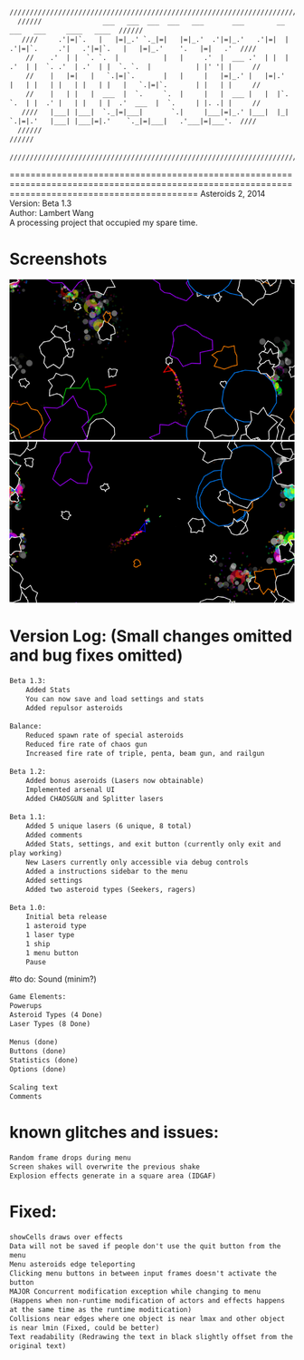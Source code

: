 

     //////////////////////////////////////////////////////////////////////////////////////////////////////////////////////////////////////
      //////               ___   ___  ___  ___   ___       ___        __                                 ___   ___     ____   ____  //////
       ////     .'|=|`.   |   |=|_.' `._|=|   |=|_.'  .'|=|_.'   .'|=|  |   .'|=|`.     .'|   .'|=|`.   |   |=|_.'    '.   |=|   .'  ////
        //    .'  | |  `. `.  |           |   |     .'  |  ___ .'  | |  | .'  | |  `. .'  | .'  | |  `. `.  |           | |' '| |     //
        //    |   |=|   |   `.|=|`.       |   |     |   |=|_.' |   |=|.'  |   | |   | |   | |   | |   |   `.|=|`.       | |   | |     //
        //    |   | |   |  ___  |  `.     `.  |     |   |  ___ |   |  |`. `.  | |  .' |   | |   | |  .'  ___  |  `.     | |. .| |     //
       ////   |___| |___|  `._|=|___|       `.|     |___|=|_.' |___|  |_|   `.|=|.'   |___| |___|=|.'    `._|=|___|   .'___|=|___'.  ////
      //////                                                                                                                        //////
     //////////////////////////////////////////////////////////////////////////////////////////////////////////////////////////////////////


================================================================================================================================================
Asteroids 2, 2014  
Version: Beta 1.3  
Author: Lambert Wang  
A processing project that occupied my spare time.   

# Screenshots
![](screenshots/screenshot-10112014-12833.png)
![](screenshots/screenshot-10112014-12830.png)

# Version Log: (Small changes omitted and bug fixes omitted)
	Beta 1.3:
		Added Stats
		You can now save and load settings and stats
		Added repulsor asteroids
 
	Balance:
		Reduced spawn rate of special asteroids
		Reduced fire rate of chaos gun
		Increased fire rate of triple, penta, beam gun, and railgun
 
	Beta 1.2:
		Added bonus aseroids (Lasers now obtainable)
		Implemented arsenal UI
		Added CHAOSGUN and Splitter lasers
 
	Beta 1.1:
		Added 5 unique lasers (6 unique, 8 total)
		Added comments
		Added Stats, settings, and exit button (currently only exit and play working)
		New Lasers currently only accessible via debug controls
		Added a instructions sidebar to the menu
		Added settings
		Added two asteroid types (Seekers, ragers)
 
	Beta 1.0:
		Initial beta release
		1 asteroid type
		1 laser type
		1 ship
		1 menu button
		Pause


#to do: 
	Sound (minim?)
 
	Game Elements:
	Powerups
	Asteroid Types (4 Done)
	Laser Types (8 Done)
 
	Menus (done)
	Buttons (done)
	Statistics (done)
	Options (done)
 
	Scaling text
	Comments

# known glitches and issues:
	Random frame drops during menu
	Screen shakes will overwrite the previous shake
	Explosion effects generate in a square area (IDGAF)
 
# Fixed:
	showCells draws over effects
	Data will not be saved if people don't use the quit button from the menu
	Menu asteroids edge teleporting
	Clicking menu buttons in between input frames doesn't activate the button
	MAJOR Concurrent modification exception while changing to menu (Happens when non-runtime modification of actors and effects happens at the same time as the runtime moditication)
	Collisions near edges where one object is near lmax and other object is near lmin (Fixed, could be better)
	Text readability (Redrawing the text in black slightly offset from the original text)

 